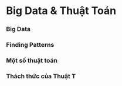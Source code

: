 # Big Data & Thuật Toán

### Big Data

### Finding Patterns

### Một số thuật toán

### Thách thức của Thuật T

